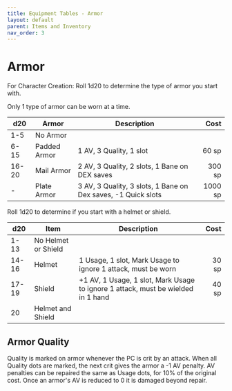 ```yaml
---
title: Equipment Tables - Armor
layout: default
parent: Items and Inventory
nav_order: 3
---
```


# Armor

For Character Creation: Roll 1d20 to determine the type of armor you start with.

Only 1 type of armor can be worn at a time.

|d20|Armor|Description|Cost|
|----|------|---------------------|----:|
|1-5|No Armor|||
|6-15|Padded Armor|1 AV, 3 Quality, 1 slot|60 sp|
|16-20|Mail Armor|2 AV, 3 Quality, 2 slots, 1 Bane on DEX saves|300 sp|
|-|Plate Armor|3 AV, 3 Quality, 3 slots, 1 Bane on Dex saves, -1 Quick slots|1000 sp|

Roll 1d20 to determine if you start with a helmet or shield.

|d20|Item|Description|Cost|
|----|------|---------------------|----:|
|1-13|No Helmet or Shield|||
|14-16|Helmet|1 Usage, 1 slot, Mark Usage to ignore 1 attack, must be worn|30 sp|
|17-19|Shield|+1 AV, 1 Usage, 1 slot, Mark Usage to ignore 1 attack, must be wielded in 1 hand|40 sp|
|20|Helmet and Shield|||

## Armor Quality

Quality is marked on armor whenever the PC is crit by an attack. When all Quality dots are marked, the next crit gives the armor a -1 AV penalty. AV penalties can be repaired the same as Usage dots, for 10% of the original cost. Once an armor's AV is reduced to 0 it is damaged beyond repair.